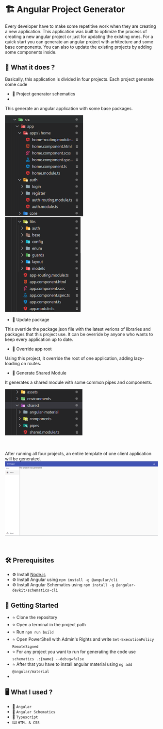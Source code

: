 # 🏗️ Angular Project Generator
Every developer have to make some repetitive work when they are creating a new application.
This application was built to optimize the process of creating a new angular project or just for updating the existing ones.
For a quick start you can generate an angular project with arhitecture and some base components. You can also to update the existing projects by adding some components
inside.

## 💎 What it does ? 
Basically, this application is divided in four projects. Each project generate some code
* 🚨 Project generator schematics
* 
This generate an angular application with some base packages.

 ![alt text](https://github.com/Piciorus-Ovidiu-Mihai/Photos/blob/master/architecture-as-1.png) ![alt text](https://github.com/Piciorus-Ovidiu-Mihai/Photos/blob/master/architecture-as-2.png)
 
* 🚨 Update package 

This override the package.json file with the latest verions of libraries and packages that this project use. It can be override by anyone who wants to keep every application
up to date.

* 🚨 Override app root

Using this project, it override the root of one application, adding lazy-loading on routes.
 
* 🚨 Generate Shared Module

It generates a shared module with some common pipes and components.

![alt text](https://github.com/Piciorus-Ovidiu-Mihai/Photos/blob/master/architecture-as-3.png)<br/><br/><br/>

After running all four projects, an entire template of one client application will be generated.
 ![alt text](https://github.com/Piciorus-Ovidiu-Mihai/Photos/blob/master/angular-schematics-preview.png)<br/><br/><br/>

## 🛠️ Prerequisites
* ⚙️ Install [Node.js](https://nodejs.org/en/download/)
* ⚙️ Install Angular using `npm install -g @angular/cli`
* ⚙️ Install Angular Schematics using `npm install -g @angular-devkit/schematics-cli`

## 🚀 Getting Started
* ⭐ Clone the repository
* ⭐ Open a terminal in the project path
* ⭐ Run `npm run build`
* ⭐ Open PowerShell with Admin's Rights and write `Set-ExecutionPolicy RemoteSigned`
* ⭐ For any project you want to run for generating the code use `schematics .:{name} --debug=false`
* ⭐ After that you have to install angular material using `ng add @angular/material`
* 
## 🖥️ What I used ?
* 💽 `Angular`
* 💽 `Angular Schematics`
* 🧮 `Typescript`
* ⌨️ `HTML & CSS`
